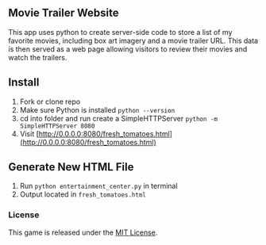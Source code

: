 ## Movie Trailer Website

This app uses python to create server-side code to store a list of my favorite movies, including box art imagery and a movie trailer URL. This data is then served as a web page allowing visitors to review their movies and watch the trailers.

Install
-------
1. Fork or clone repo
2. Make sure Python is installed `python --version`
3. cd into folder and run create a SimpleHTTPServer `python -m SimpleHTTPServer 8080`
4. Visit [http://0.0.0.0:8080/fresh_tomatoes.html](http://0.0.0.0:8080/fresh_tomatoes.html)

Generate New HTML File
----------------------
1. Run `python entertainment_center.py` in terminal
2. Output located in `fresh_tomatoes.html`

### License

This game is released under the [MIT License](http://www.opensource.org/licenses/MIT).
